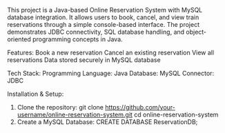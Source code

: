 This project is a Java-based Online Reservation System with MySQL database integration.
It allows users to book, cancel, and view train reservations through a simple console-based interface.
The project demonstrates JDBC connectivity, SQL database handling, and object-oriented programming concepts in Java.

Features:
Book a new reservation
Cancel an existing reservation
View all reservations
Data stored securely in MySQL database

Tech Stack:
Programming Language: Java
Database: MySQL
Connector: JDBC

Installation & Setup:
1. Clone the repository:
              git clone https://github.com/your-username/online-reservation-system.git
              cd online-reservation-system
2. Create a MySQL Database: 
              CREATE DATABASE ReservationDB;
